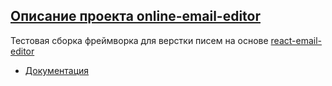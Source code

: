 ## [Описание проекта online-email-editor](https://github.com/fPelyuh/online-email-editor)
Тестовая сборка фреймворка для верстки писем на основе [react-email-editor](https://examples.unlayer.com/email/simple-email/)
- [Документация](https://docs.unlayer.com/docs/getting-started)